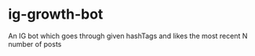 # ig-growth-bot
An IG bot which goes through given hashTags and likes the most recent N number of posts
